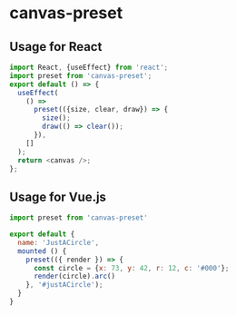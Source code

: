 # canvas-preset

## Usage for React
```javascript
import React, {useEffect} from 'react';
import preset from 'canvas-preset';
export default () => {
  useEffect(
    () =>
      preset(({size, clear, draw}) => {
        size();
        draw(() => clear());
      }),
    []
  );
  return <canvas />;
};
```

## Usage for Vue.js
```javascript
import preset from 'canvas-preset'

export default {
  name: 'JustACircle',
  mounted () {
    preset(({ render }) => {
      const circle = {x: 73, y: 42, r: 12, c: '#000'};
      render(circle).arc()
    }, '#justACircle');
  }
}
```
